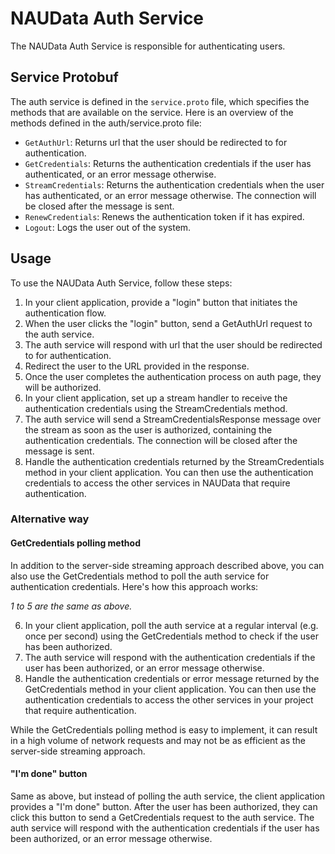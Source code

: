 # NAUData Auth Service
The NAUData Auth Service is responsible for authenticating users.

## Service Protobuf
The auth service is defined in the `service.proto` file, which specifies the methods that are available on the service. Here is an overview of the methods defined in the auth/service.proto file:

- `GetAuthUrl`: Returns url that the user should be redirected to for authentication.
- `GetCredentials`: Returns the authentication credentials if the user has authenticated, or an error message otherwise.
- `StreamCredentials`: Returns the authentication credentials when the user has authenticated, or an error message otherwise. The connection will be closed after the message is sent.
- `RenewCredentials`: Renews the authentication token if it has expired.
- `Logout`: Logs the user out of the system.

## Usage

To use the NAUData Auth Service, follow these steps:


1. In your client application, provide a "login" button that initiates the authentication flow.
2. When the user clicks the "login" button, send a GetAuthUrl request to the auth service.
3. The auth service will respond with url that the user should be redirected to for authentication.
4. Redirect the user to the URL provided in the response.
5. Once the user completes the authentication process on auth page, they will be authorized.
6. In your client application, set up a stream handler to receive the authentication credentials using the StreamCredentials method.
7. The auth service will send a StreamCredentialsResponse message over the stream as soon as the user is authorized, containing the authentication credentials. The connection will be closed after the message is sent.
8. Handle the authentication credentials returned by the StreamCredentials method in your client application. You can then use the authentication credentials to access the other services in NAUData that require authentication.

### Alternative way

#### GetCredentials polling method
In addition to the server-side streaming approach described above, you can also use the GetCredentials method to poll the auth service for authentication credentials. Here's how this approach works:

_1 to 5 are the same as above._

6. In your client application, poll the auth service at a regular interval (e.g. once per second) using the GetCredentials method to check if the user has been authorized.
7. The auth service will respond with the authentication credentials if the user has been authorized, or an error message otherwise.
8. Handle the authentication credentials or error message returned by the GetCredentials method in your client application. You can then use the authentication credentials to access the other services in your project that require authentication.

While the GetCredentials polling method is easy to implement, it can result in a high volume of network requests and may not be as efficient as the server-side streaming approach.

#### "I'm done" button

Same as above, but instead of polling the auth service, the client application provides a "I'm done" button. After the user has been authorized, they can click this button to send a GetCredentials request to the auth service. The auth service will respond with the authentication credentials if the user has been authorized, or an error message otherwise.
